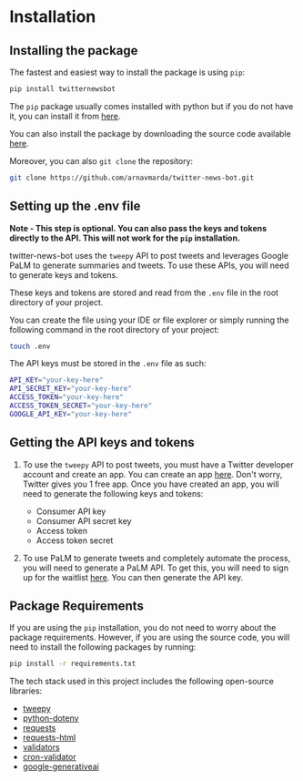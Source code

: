 # Installation

## Installing the package
The fastest and easiest way to install the package is using `pip`:
```bash
pip install twitternewsbot
```
The `pip` package usually comes installed with python but if you do not have it, you can install it from [here](https://pip.pypa.io/en/stable/installation/).

You can also install the package by downloading the source code available [here](https://github.com/arnavmarda/twitter-news-bot/archive/refs/tags/v2.0.zip).

Moreover, you can also `git clone` the repository:
```bash
git clone https://github.com/arnavmarda/twitter-news-bot.git
```

## Setting up the .env file

**Note - This step is optional. You can also pass the keys and tokens directly to the API. This will not work for the `pip` installation.**

twitter-news-bot uses the `tweepy` API to post tweets and leverages Google PaLM to generate summaries and tweets. To use these APIs, you will need to generate keys and tokens.

These keys and tokens are stored and read from the `.env` file in the root directory of your project.

You can create the file using your IDE or file explorer or simply running the following command in the root directory of your project:
```bash
touch .env
```

The API keys must be stored in the `.env` file as such:
```bash
API_KEY="your-key-here"
API_SECRET_KEY="your-key-here"
ACCESS_TOKEN="your-key-here"
ACCESS_TOKEN_SECRET="your-key-here"
GOOGLE_API_KEY="your-key-here"
```

## Getting the API keys and tokens
1. To use the `tweepy` API to post tweets, you must have a Twitter developer account and create an app. You can create an app [here](https://developer.twitter.com/en/apps). Don't worry, Twitter gives you 1 free app. Once you have created an app, you will need to generate the following keys and tokens:
    - Consumer API key
    - Consumer API secret key
    - Access token
    - Access token secret

2. To use PaLM to generate tweets and completely automate the process, you will need to generate a PaLM API. To get this, you will need to sign up for the waitlist [here](https://makersuite.google.com/waitlist). You can then generate the API key.

## Package Requirements
If you are using the `pip` installation, you do not need to worry about the package requirements. However, if you are using the source code, you will need to install the following packages by running:
```bash
pip install -r requirements.txt
```
The tech stack used in this project includes the following open-source libraries:
- [tweepy](https://www.tweepy.org/)
- [python-dotenv](https://pypi.org/project/python-dotenv/)
- [requests](https://pypi.org/project/requests/)
- [requests-html](https://pypi.org/project/requests-html/)
- [validators](https://pypi.org/project/validators/)
- [cron-validator](https://pypi.org/project/cron-validator/)
- [google-generativeai](https://github.com/google/generative-ai-python)